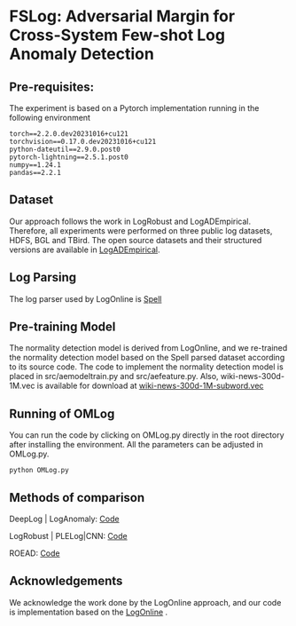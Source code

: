 # FSLog: Adversarial Margin for Cross-System Few-shot Log Anomaly Detection

## Pre-requisites:

The experiment is based on a Pytorch implementation running in the following environment

```
torch==2.2.0.dev20231016+cu121
torchvision==0.17.0.dev20231016+cu121
python-dateutil==2.9.0.post0
pytorch-lightning==2.5.1.post0
numpy==1.24.1
pandas==2.2.1
```
## Dataset
Our approach follows the work in LogRobust and LogADEmpirical. Therefore, all experiments were performed on three public log datasets, HDFS, BGL and TBird. 
The open source datasets and their structured versions are available in [LogADEmpirical](https://github.com/LogIntelligence/LogADEmpirical/tree/icse2022). 

## Log Parsing
The log parser used by LogOnline is [Spell](https://github.com/pfeak/spell)


## Pre-training Model
The normality detection model is derived from LogOnline, and we re-trained the normality detection model based on the Spell parsed dataset according to its source code. 
The code to implement the normality detection model is placed in src/aemodeltrain.py and src/aefeature.py.
Also, wiki-news-300d-1M.vec is available for download at [wiki-news-300d-1M-subword.vec](https://fasttext.cc/docs/en/english-vectors.html)

## Running of OMLog
You can run the code by clicking on OMLog.py directly in the root directory after installing the environment. 
All the parameters can be adjusted in OMLog.py.

```
python OMLog.py
```

## Methods of comparison

DeepLog | LogAnomaly:  [Code](https://github.com/xUhEngwAng/LogOnline)

LogRobust | PLELog|CNN: [Code](https://github.com/LogIntelligence/LogADEmpirical/tree/icse2022)

ROEAD: [Code](https://github.com/JasonHans/ROEAD-core-code)


## Acknowledgements
We acknowledge the work done by the LogOnline approach, and our code is implementation based on the [LogOnline](https://github.com/xUhEngwAng/LogOnline) .

